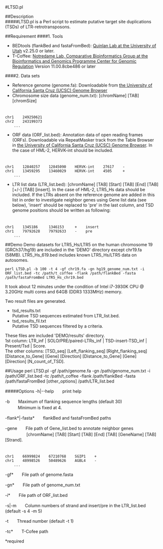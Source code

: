 #LTSD.pl
  
##Description  
#####LTSD.pl is a Perl script to estimate putative target site duplications (TSDs) of LTR-retrotransposons. 
  
##Requirement
####1. Tools  
* BEDtools (flankBed and fastaFromBed): [Quinlan Lab at the University of Utah](http://bedtools.readthedocs.io/en/latest/)	v2.25.0 or later.  
* T-Coffee: [Notredame Lab, Comparative Bioinformatics Group at the Bioinformatics and Genomics Programme Center for Genomic Regulation](http://www.tcoffee.org/Projects/tcoffee/#Download) Version 11.00.8cbe486 or later  

####2. Data sets  
* Reference genome (genome.fa): Downloadable from [the University of California Santa Cruz (UCSC) Genome Browser](http://genome.ucsc.edu/index.html)  
* Chromosome size data (genome\_num.txt): [chromName] [TAB] [chromSize]    

#  
    chr1    249250621  
    chr2    243199373  
        ...  

* ORF data (ORF\_list.bed): Annotation data of open reading frames (ORFs). Downloadable via RepeatMasker track from the Table Browser in  [the University of California Santa Cruz (UCSC) Genome Browser](http://genome.ucsc.edu/index.html). In the case of HML-2, HERVK-int should be included.  

#  
    chr1    12840257    12845090    HERVK-int    27617    -  
    chr1    13459295    13460029    HERVK-int    4505     +  
        ...  

* LTR list data (LTR\_list.bed): [chromName] [TAB] [Start] [TAB] [End] [TAB] [+/-] [TAB] [insert]. In the case of HML-2, LTR5_Hs data should be included. If the LTRs absent on the reference genome are added in this list in order to investigate neighbor genes using Gene list data (see below), 'insert' should be replaced to 'pre' in the last column, and TSD genome positions should be written as following:  

#  
    chr1    1345186     1346153     +    insert  
    chr1    79792628    79792633    -    pre  
        ...  

##Demo
Demo datasets for LTR5_Hs/LTR5 on the human chromosome 19 (GRCh37/hg19) are included in the 'DEMO' directory except chr19.fa (58MB). LTR5_Hs_619.bed includes known LTR5_Hs/LTR5 data on autosomes.  

    perl LTSD.pl -b 100 -t 4 -gf chr19.fa -gn hg19_genome_num.txt -i ORF_list.bed -tc /path/t_coffee -flank /path/flankBed -fasta /path/fastaFromBed LTR5_Hs_chr19.bed

It took about 12 minutes under the condition of Intel i7-3930K CPU @ 3.20GHz multi cores and 64GB (DDR3 1333MHz) memory.

Two result files are generated.  

* tsd\_results.txt  
    Putative TSD sequences estimated from LTR\_list.bed.  
* tsd\_results_fil.txt  
    Putative TSD sequences filtered by a criteria.  
    
These files are included 'DEMO/results' directory.  
1st column: LTR\_inf | SOLO/PRE/paired-LTRs\_inf | TSD-insert-TSD\_inf | Present/Tsd | Score.  
The other columns: [TSD\_seq]    [Left\_flanking\_seq]    [Right\_flanking\_seq]    [Distance\_to\_Gene]    [Gene]    [Direction]    [Distance\_to\_Gene]    [Gene]    [Direction]    [N\_count\_of\_TSD].


##Usage
    perl LTSD.pl -gf /path/genome.fa -gn /path/genome_num.txt -i /path/ORF_list.bed -tc /path/t_coffee -flank /path/flankBed -fasta /path/fastaFromBed [other_options] /path/LTR_list.bed  

#####Options
-h|--help　　print help  

-b　　Maximum of flanking sequence lengths (default 30)  
　　　Minimum is fixed at 4.

-flank\*|-fasta\*　　flankBed and fastaFromBed paths

-gene　　File path of Gene\_list.bed to annotate neighbor genes  
　　　　　[chromName] [TAB] [Start] [TAB] [End] [TAB] [GeneName] [TAB] [Strand].

#  
    chr1    66999824    67210768    SGIP1    +  
    chr1    48998526    50489626    AGBL4    -  
        ...  

-gf\*　　File path of genome.fasta

-gn\*　　File path of genome\_num.txt

-i\*　　File path of ORF\_list.bed

-s|-m　　Column numbers of strand and insert/pre in the LTR\_list.bed (default -s 4 -m 5)

-t　　Thread number (default -t 1)

-tc\*　　T-Cofee path

*required
